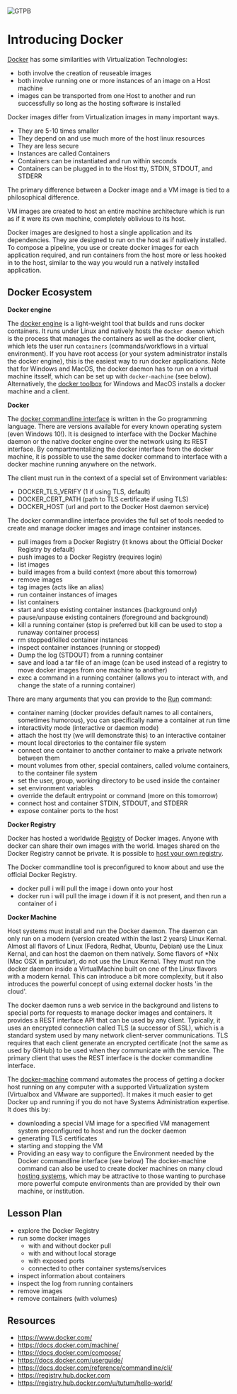 ![GTPB](http://gtpb.igc.gulbenkian.pt/bicourses/images/GTPB2015logo.png "GTPB")

Introducing Docker
==================

[Docker](www.docker.com) has some similarities with Virtualization Technologies:

- both involve the creation of reuseable images
- both involve running one or more instances of an image on a Host machine
- images can be transported from one Host to another and run successfully
so long as the hosting software is installed

Docker images differ from Virtualization images in many important ways.

- They are 5-10 times smaller
- They depend on and use much more of the host linux resources
- They are less secure
- Instances are called Containers
- Containers can be instantiated and run within seconds
- Containers can be plugged in to the Host tty, STDIN, STDOUT, and STDERR

The primary difference between a Docker image and a VM image is tied to
a philosophical difference.  

VM images are created to host an entire machine architecture which is run as if it were its own machine, completely oblivious to its host.  

Docker images are designed to host a single application and its dependencies.  They are designed to run on the host as if natively installed.  To compose a pipeline, you use or create docker images for each application required, and run containers from the host more or less hooked in to the host, similar to the way you would run a natively installed application.

Docker Ecosystem
----------------
**Docker engine**

The [docker engine](https://www.docker.com/products/docker-engine) is a light-weight tool that builds and runs docker containers.
It runs under Linux and natively hosts the `docker daemon` which is the process that manages the containers as well as the docker client, which lets the user run `containers` (commands/workflows in a virtual environment). If you have root access (or your system administrator installs the docker engine), this is the easiest way to run docker applications. Note that for Windows and MacOS, the docker daemon has to run on a virtual machine itsself, which can be set up with `docker-machine` (see below). Alternatively, the [docker toolbox](https://www.docker.com/products/docker-toolbox) for Windows and MacOS installs a docker machine and a client.

**Docker**

The [docker commandline interface](https://docs.docker.com/reference/commandline/cli/) is written in the Go programming language.  There are versions available for every known operating system (even Windows 10!).  It is designed to interface with the Docker Machine daemon or the native docker engine over the network using its REST interface.  By compartmentalizing the docker interface from the docker machine, it is possible to use the same docker command to interface with a docker machine running anywhere on the network.

The client must run in the context of a special set of Environment variables:
* DOCKER_TLS_VERIFY (1 if using TLS, default)
* DOCKER_CERT_PATH (path to TLS certificate if using TLS)
* DOCKER_HOST (url and port to the Docker Host daemon service)

The docker commandline interface provides the full set of tools needed to create and manage docker images and image container instances.

* pull images from a Docker Registry (it knows about the Official Docker Registry by default)
* push images to a Docker Registry (requires login)
* list images
* build images from a build context (more about this tomorrow)
* remove images
* tag images (acts like an alias)
* run container instances of images
* list containers
* start and stop existing container instances (background only)
* pause/unpause existing containers (foreground and background)
* kill a running container (stop is preferred but kill can be used to stop a runaway container process)
* rm stopped/killed container instances
* inspect container instances (running or stopped)
* Dump the log (STDOUT) from a running container
* save and load a tar file of an image (can be used instead of a registry to move docker images from one machine to another)
* exec a command in a running container (allows you to interact with, and change the state of a running container)

There are many arguments that you can provide to the [Run](https://docs.docker.com/reference/run/) command:
* container naming (docker provides default names to all containers, sometimes humorous), you can specifically name a container at run time
* interactivity mode (interactive or daemon mode)
* attach the host tty (we will demonstrate this) to an interactive container
* mount local directories to the container file system
* connect one container to another container to make a private network between them
* mount volumes from other, special containers, called volume containers, to the container file system
* set the user, group, working directory to be used inside the container
* set environment variables
* override the default entrypoint or command (more on this tomorrow)
* connect host and container STDIN, STDOUT, and STDERR
* expose container ports to the host

**Docker Registry**

Docker has hosted a worldwide [Registry](https://registry.hub.docker.com/) of Docker images.  Anyone with docker can share their own images with the world.  Images shared on the Docker Registry cannot be private.  It is possible to [host your own registry](http://docs.docker.com/registry/deploying/).

The Docker commandline tool is preconfigured to know about and use the official
Docker Registry.

- docker pull i will pull the image i down onto your host
- docker run i will pull the image i down if it is not present, and then run a container of i

**Docker Machine**

Host systems must install and run the Docker daemon.  The daemon can only run on a modern (version created within the last 2 years) Linux Kernal.  Almost all flavors of Linux (Fedora, Redhat, Ubuntu, Debian) use the Linux Kernal, and can host the daemon on them natively.  Some flavors of \*Nix (Mac OSX in particular), do not use the Linux Kernal. They must run the docker daemon inside a VirtualMachine built on one of the Linux flavors with a modern kernal.  This can introduce a bit more complexity, but it also introduces the powerful concept of using external docker hosts 'in the cloud'.

The docker daemon runs a web service in the background and listens to special ports for requests to manage docker images and containers. It provides a REST interface API that can be used by any client.  Typically, it uses an encrypted connection called TLS (a successor of SSL), which is a standard system used by many network client-server communications. TLS requires that each client generate an encrypted certificate (not the same as used by GitHub) to be used when they communicate with the service. The primary client that uses the REST interface is the docker commandline interface.

The [docker-machine](https://docs.docker.com/machine) command automates the process of getting a docker host running on any computer with a supported Virtualization system (Virtualbox and VMware are supported). It makes it much easier to get Docker up and running if you do not have Systems Administration expertise.  It does this by:
  - downloading a special VM image for a specified VM management system preconfigured to host and run the docker daemon
  - generating TLS certificates
  - starting and stopping the VM
  - Providing an easy way to configure the Environment needed by the Docker commandline interface (see below)
The docker-machine command can also be used to create docker machines on many cloud [hosting systems](https://docs.docker.com/machine/#using-docker-machine-with-a-cloud-provider), which may be attractive to those wanting to purchase more powerful compute environments than are provided by their own machine, or institution.

Lesson Plan
-----------

- explore the Docker Registry
- run some docker images
  - with and without docker pull
  - with and without local storage
  - with exposed ports
  - connected to other container systems/services
- inspect information about containers
- inspect the log from running containers
- remove images
- remove containers (with volumes)

Resources
---------
- https://www.docker.com/
- https://docs.docker.com/machine/
- https://docs.docker.com/compose/
- https://docs.docker.com/userguide/
- https://docs.docker.com/reference/commandline/cli/
- https://registry.hub.docker.com
- https://registry.hub.docker.com/u/tutum/hello-world/

